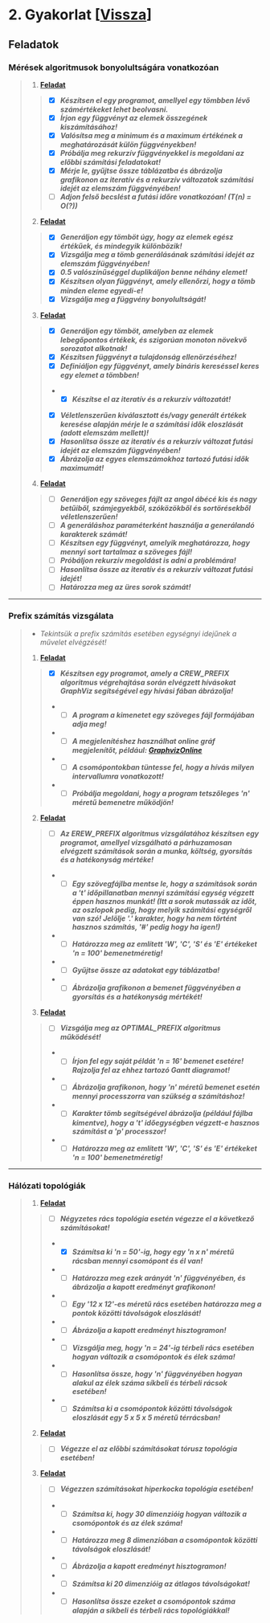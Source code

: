 # 2. Gyakorlat [[Vissza](https://github.com/OraveczJozsef/Miskolci_Egyetem/tree/main/P%C3%A1rhuzamos%20Algoritmusok/Gyakorlati%20Feladatok)]
## Feladatok
### Mérések algoritmusok bonyolultságára vonatkozóan
> 1. **[Feladat](https://github.com/OraveczJozsef/Miskolci_Egyetem/tree/main/P%C3%A1rhuzamos%20Algoritmusok/Gyakorlati%20Feladatok/2%20Gyakorlat/M%C3%A9r%C3%A9sek%20algoritmusok/1%20Feladat)**
> > - [x] ***Készítsen el egy programot, amellyel egy tömbben lévő számértékeket lehet beolvasni.***
> > - [x] ***Írjon egy függvényt az elemek összegének kiszámításához!***
> > - [x] ***Valósítsa meg a minimum és a maximum értékének a meghatározását külön függvényekben!***
> > - [x] ***Próbálja meg rekurzív függvényekkel is megoldani az előbbi számítási feladatokat!***
> > - [x] ***Mérje le, gyűjtse össze táblázatba és ábrázolja grafikonon az iteratív és a rekurzív változatok számítási idejét az elemszám függvényében!***
> > - [ ] ***Adjon felső becslést a futási időre vonatkozóan! (T(n) = O(?))***
> 2. **[Feladat](https://github.com/OraveczJozsef/Miskolci_Egyetem/tree/main/P%C3%A1rhuzamos%20Algoritmusok/Gyakorlati%20Feladatok/2%20Gyakorlat/M%C3%A9r%C3%A9sek%20algoritmusok/2%20Feladat)**
> > - [x] ***Generáljon egy tömböt úgy, hogy az elemek egész értékűek, és mindegyik különbözik!***
> > - [x] ***Vizsgálja meg a tömb generálásának számítási idejét az elemszám függvényében!***
> > - [x] ***0.5 valószínűséggel duplikáljon benne néhány elemet!***
> > - [x] ***Készítsen olyan függvényt, amely ellenőrzi, hogy a tömb minden eleme egyedi-e!***
> > - [x] ***Vizsgálja meg a függvény bonyolultságát!***
> 3. **[Feladat](https://github.com/OraveczJozsef/Miskolci_Egyetem/tree/main/P%C3%A1rhuzamos%20Algoritmusok/Gyakorlati%20Feladatok/2%20Gyakorlat/M%C3%A9r%C3%A9sek%20algoritmusok/3%20Feladat)**
> > - [x] ***Generáljon egy tömböt, amelyben az elemek lebegőpontos értékek, és szigorúan monoton növekvő sorozatot alkotnak!***
> > - [x] ***Készítsen függvényt a tulajdonság ellenörzéséhez!***
> > - [x] ***Definiáljon egy függvényt, amely bináris kereséssel keres egy elemet a tömbben!***
> > - - [x] ***Készítse el az iteratív és a rekurzív változatát!***
> > - [x] ***Véletlenszerűen kiválasztott és/vagy generált értékek keresése alapján mérje le a számítási idők eloszlását (adott elemszám mellett)!***
> > - [x] ***Hasonlítsa össze az iteratív és a rekurzív változat futási idejét az elemszám függvényében!***
> > - [x] ***Ábrázolja az egyes elemszámokhoz tartozó futási idők maximumát!***
> 4. **[Feladat](https://github.com/OraveczJozsef/Miskolci_Egyetem/tree/main/P%C3%A1rhuzamos%20Algoritmusok/Gyakorlati%20Feladatok/2%20Gyakorlat/M%C3%A9r%C3%A9sek%20algoritmusok/4%20Feladat)**
> > - [ ] ***Generáljon egy szöveges fájlt az angol ábécé kis és nagy betűiből, számjegyekből, szóközökből és sortörésekből véletlenszerűen!***
> > - [ ] ***A generáláshoz paraméterként használja a generálandó karakterek számát!***
> > - [ ] ***Készítsen egy függvényt, amelyik meghatározza, hogy mennyi sort tartalmaz a szöveges fájl!***
> > - [ ] ***Próbáljon rekurzív megoldást is adni a problémára!***
> > - [ ] ***Hasonlítsa össze az iteratív és a rekurzív változat futási idejét!***
> > - [ ] ***Határozza meg az üres sorok számát!***

----
### Prefix számítás vizsgálata
> - *Tekintsük a prefix számítás esetében egységnyi idejűnek a  művelet elvégzését!*
> 1. **[Feladat](https://github.com/OraveczJozsef/Miskolci_Egyetem/tree/main/P%C3%A1rhuzamos%20Algoritmusok/Gyakorlati%20Feladatok/2%20Gyakorlat/Prefix%20sz%C3%A1m%C3%ADt%C3%A1s/1%20Feladat)**
> > - [x] ***Készítsen egy programot, amely a CREW_PREFIX algoritmus végrehajtása során elvégzett hívásokat GraphViz segítségével egy hívási fában ábrázolja!***
> > - - [ ] ***A program a kimenetet egy szöveges fájl formájában adja meg!***
> > - - [ ] ***A megjelenítéshez használhat online gráf megjelenítőt, például: [GraphvizOnline](https://dreampuf.github.io/GraphvizOnline/)***
> > - - [ ] ***A csomópontokban tüntesse fel, hogy a hívás milyen intervallumra vonatkozott!***
> > - - [ ] ***Próbálja megoldani, hogy a program tetszőleges 'n' méretű bemenetre működjön!***
> 2. **[Feladat](https://github.com/OraveczJozsef/Miskolci_Egyetem/tree/main/P%C3%A1rhuzamos%20Algoritmusok/Gyakorlati%20Feladatok/2%20Gyakorlat/Prefix%20sz%C3%A1m%C3%ADt%C3%A1s/2%20Feladat)**
> > - [ ] ***Az EREW_PREFIX algoritmus vizsgálatához készítsen egy programot, amellyel vizsgálható a párhuzamosan elvégzett számítások során a munka, költség, gyorsítás és a hatékonyság mértéke!***
> > - - [ ] ***Egy szövegfájlba mentse le, hogy a számítások során a 't' időpillanatban mennyi számítási egység végzett éppen hasznos munkát! (Itt a sorok mutassák az időt, az oszlopok pedig, hogy melyik számítási egységről van szó! Jelölje '.' karakter, hogy ha nem történt hasznos számítás, '#' pedig hogy ha igen!)***
> > - - [ ] ***Határozza meg az említett 'W', 'C', 'S' és 'E' értékeket 'n = 100' bemenetméretig!***
> > - - [ ] ***Gyűjtse össze az adatokat egy táblázatba!***
> > - - [ ] ***Ábrázolja grafikonon a bemenet függvényében a gyorsítás és a hatékonyság mértékét!***
> 3. **[Feladat](https://github.com/OraveczJozsef/Miskolci_Egyetem/tree/main/P%C3%A1rhuzamos%20Algoritmusok/Gyakorlati%20Feladatok/2%20Gyakorlat/Prefix%20sz%C3%A1m%C3%ADt%C3%A1s/3%20Feladat)**
> > - [ ] ***Vizsgálja meg az OPTIMAL_PREFIX algoritmus működését!***
> > - - [ ] ***Írjon fel egy saját példát 'n = 16' bemenet esetére! Rajzolja fel az ehhez tartozó Gantt diagramot!***
> > - - [ ] ***Ábrázolja grafikonon, hogy 'n' méretű bemenet esetén mennyi processzorra van szükség a számításhoz!***
> > - - [ ] ***Karakter tömb segítségével ábrázolja (például fájlba kimentve), hogy a 't' időegységben végzett-e hasznos számítást a 'p' processzor!***
> > - - [ ] ***Határozza meg az említett 'W', 'C', 'S' és 'E' értékeket 'n = 100' bemenetméretig!***

----
### Hálózati topológiák
> 1. **[Feladat](https://github.com/OraveczJozsef/Miskolci_Egyetem/tree/main/P%C3%A1rhuzamos%20Algoritmusok/Gyakorlati%20Feladatok/2%20Gyakorlat/H%C3%A1l%C3%B3zati%20topol%C3%B3gi%C3%A1k/1%20Feladat)**
> > - [ ] ***Négyzetes rács topológia esetén végezze el a következő számításokat!***
> > - - [x] ***Számítsa ki 'n = 50'-ig, hogy egy 'n x n' méretű rácsban mennyi csomópont és él van!***
> > - - [ ] ***Határozza meg ezek arányát 'n' függvényében, és ábrázolja a kapott eredményt grafikonon!***
> > - - [ ] ***Egy '12 x 12'-es méretű rács esetében határozza meg a pontok közötti távolságok eloszlását!***
> > - - [ ] ***Ábrázolja a kapott eredményt hisztogramon!***
> > - - [ ] ***Vizsgálja meg, hogy 'n = 24'-ig térbeli rács esetében hogyan változik a csomópontok és élek száma!***
> > - - [ ] ***Hasonlítsa össze, hogy 'n' függvényében hogyan alakul az élek száma síkbeli és térbeli rácsok esetében!***
> > - - [ ] ***Számítsa ki a csomópontok közötti távolságok eloszlását egy 5 x 5 x 5 méretű térrácsban!***
> 2. **[Feladat](https://github.com/OraveczJozsef/Miskolci_Egyetem/tree/main/P%C3%A1rhuzamos%20Algoritmusok/Gyakorlati%20Feladatok/2%20Gyakorlat/H%C3%A1l%C3%B3zati%20topol%C3%B3gi%C3%A1k/2%20Feladat)**
> > - [ ] ***Végezze el az előbbi számításokat tórusz topológia esetében!***
> 3. **[Feladat](https://github.com/OraveczJozsef/Miskolci_Egyetem/tree/main/P%C3%A1rhuzamos%20Algoritmusok/Gyakorlati%20Feladatok/2%20Gyakorlat/H%C3%A1l%C3%B3zati%20topol%C3%B3gi%C3%A1k/3%20Feladat)**
> > - [ ] ***Végezzen számításokat hiperkocka topológia esetében!***
> > - - [ ] ***Számítsa ki, hogy 30 dimenzióig hogyan változik a csomópontok és az élek száma!***
> > - - [ ] ***Határozza meg 8 dimenzióban a csomópontok közötti távolságok eloszlását!***
> > - - [ ] ***Ábrázolja a kapott eredményt hisztogramon!***
> > - - [ ] ***Számítsa ki 20 dimenzióig az átlagos távolságokat!***
> > - - [ ] ***Hasonlítsa össze ezeket a csomópontok száma alapján a síkbeli és térbeli rács topológiákkal!***